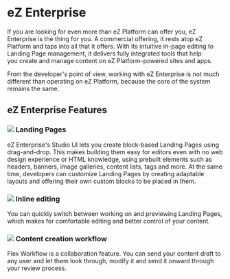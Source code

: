 # eZ Enterprise

If you are looking for even more than eZ Platform can offer you, eZ Enterprise is the thing for you. A commercial offering, it rests atop eZ Platform and taps into all that it offers. With its intuitive in-page editing to Landing Page management, it delivers fully integrated tools that help you create and manage content on eZ Platform-powered sites and apps.

From the developer's point of view, working with eZ Enterprise is not much different than operating on eZ Platform, because the core of the system remains the same.

## eZ Enterprise Features

### ![](img/Landing_Page.png) Landing Pages

eZ Enterprise's Studio UI lets you create block-based Landing Pages using drag-and-drop. This makes building them easy for editors even with no web design experience or HTML knowledge, using prebuilt elements such as headers, banners, image galleries, content lists, tags and more. At the same time, developers can customize Landing Pages by creating adaptable layouts and offering their own custom blocks to be placed in them.

### ![](img/edit_icon.png) Inline editing

You can quickly switch between working on and previewing Landing Pages, which makes for comfortable editing and better control of your content.

### ![](img/flex_icon.png) Content creation workflow

Flex Workflow is a collaboration feature. You can send your content draft to any user and let them look through, modify it and send it onward through your review process.
